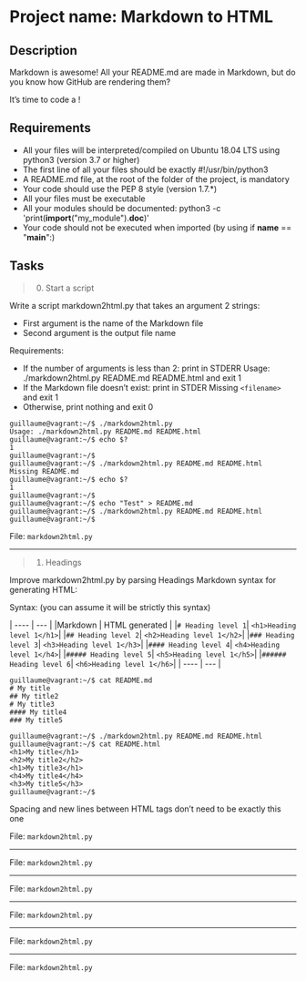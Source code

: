 # Project name: Markdown to HTML

## Description

Markdown is awesome! All your README.md are made in Markdown, but do you know how GitHub are rendering them?

It’s time to code a !

## Requirements

* All your files will be interpreted/compiled on Ubuntu 18.04 LTS using python3 (version 3.7 or higher)
* The first line of all your files should be exactly #!/usr/bin/python3
* A README.md file, at the root of the folder of the project, is mandatory
* Your code should use the PEP 8 style (version 1.7.*)
* All your files must be executable
* All your modules should be documented: python3 -c 'print(__import__("my_module").__doc__)'
* Your code should not be executed when imported (by using if __name__ == "__main__":)

## Tasks

> 0. Start a script

Write a script markdown2html.py that takes an argument 2 strings:

* First argument is the name of the Markdown file
* Second argument is the output file name

Requirements:

* If the number of arguments is less than 2: print in STDERR Usage: ./markdown2html.py README.md README.html and exit 1
* If the Markdown file doesn’t exist: print in STDER Missing `<filename>` and exit 1
* Otherwise, print nothing and exit 0

~~~
guillaume@vagrant:~/$ ./markdown2html.py
Usage: ./markdown2html.py README.md README.html
guillaume@vagrant:~/$ echo $?
1
guillaume@vagrant:~/$
guillaume@vagrant:~/$ ./markdown2html.py README.md README.html 
Missing README.md
guillaume@vagrant:~/$ echo $?
1
guillaume@vagrant:~/$
guillaume@vagrant:~/$ echo "Test" > README.md
guillaume@vagrant:~/$ ./markdown2html.py README.md README.html 
guillaume@vagrant:~/$
~~~

File: `markdown2html.py`

---

> 1. Headings

Improve markdown2html.py by parsing Headings Markdown syntax for generating HTML:

Syntax: (you can assume it will be strictly this syntax)

| ---- | --- |
|Markdown | HTML generated |
|`# Heading level 1`| `<h1>Heading level 1</h1>`|
|`## Heading level 2`| `<h2>Heading level 1</h2>`|
|`### Heading level 3`| `<h3>Heading level 1</h3>`|
|`#### Heading level 4`| `<h4>Heading level 1</h4>`|
|`##### Heading level 5`| `<h5>Heading level 1</h5>`|
|`###### Heading level 6`| `<h6>Heading level 1</h6>`|
| ---- | --- |

~~~
guillaume@vagrant:~/$ cat README.md
# My title
## My title2
# My title3
#### My title4
### My title5

guillaume@vagrant:~/$ ./markdown2html.py README.md README.html 
guillaume@vagrant:~/$ cat README.html 
<h1>My title</h1>
<h2>My title2</h2>
<h1>My title3</h1>
<h4>My title4</h4>
<h3>My title5</h3>
guillaume@vagrant:~/$
~~~

Spacing and new lines between HTML tags don’t need to be exactly this one

File: `markdown2html.py`

---

File: `markdown2html.py`

---

File: `markdown2html.py`

---

File: `markdown2html.py`

---

File: `markdown2html.py`

---

File: `markdown2html.py`
